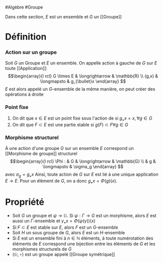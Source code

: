#Algèbre #Groupe 

Dans cette section, $E$ est un ensemble et $G$ un [[Groupe]]
# Définition

### Action sur un groupe

Soit $G$ un Groupe et $E$ un ensemble. On appelle action à gauche de $G$ sur $E$ toute [[Application]]:
$$\begin{array}{l rcl}  G \times E & \longrightarrow & \mathbb{R} \\
(g,x) & \longmapsto & g_{\bullet}x \end{array}
$$
$E$ est alors appelé un $G$-ensemble
de la même manière, on peut créer des opérations à droite

### Point fixe

1. On dit que $x \in E$ est un point fixe sous l'action de si $g_{\bullet}x = x, \forall g \in G$
2. On dit que $F \subset E$ est une partie stable si $g(F) \subset F \forall g \in G$

### Morphisme structurel

À une action d'une groupe $G$ sur un ensemble $E$ correspond un [[Morphisme de groupe]] structurel
$$\begin{array}{l rcl} \Phi : & G & \longrightarrow & \mathbb{G} \\
& g & \longmapsto & \sigma_g \end{array}
$$
avec $\sigma_g = g_{\bullet}x$
Ainsi, toute action de $G$ sur $E$ est lié à une unique application $E \longrightarrow E$. Pour un élément de $G$, on a donc $g_{\bullet}x = \Phi(g)(x)$.
# Propriété

- Soit $G$ un groupe et $\psi \longrightarrow \mathbb{G}$. Si $\psi: \Gamma \longrightarrow G$ est un morphisme, alors $E$ est aussi un $\Gamma$-ensemble et $\gamma_{\bullet}x = \Phi(\psi(\gamma))(x)$
- Si $F \subset E$ est stable sur $E$, alors $F$ est un $G$-ensemble
- Soit $H$ un sous groupe de $G$, alors $E$ est un $H$-ensemble
- Si $E$ est un ensemble fini  à $n \in \mathbb{N}$ éléments, à toute numérotation des éléments de $E$ correspond une bijection entre les éléments de $G$ et les morphismes structurels de $G$
- $(\mathbb{G}, \circ)$ est un groupe appelé [[Groupe symétrique]]